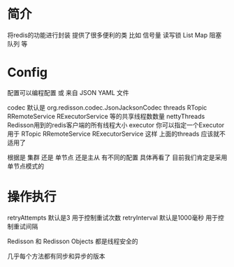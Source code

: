 # 简介 #
将redis的功能进行封装 提供了很多便利的类
比如 信号量 读写锁 List Map 阻塞队列 等

# Config #
配置可以编程配置 或 来自 JSON YAML 文件

codec 默认是 org.redisson.codec.JsonJacksonCodec
threads RTopic RRemoteService RExecutorService 等的共享线程数数量
nettyThreads Redisson用到的redis客户端的所有线程大小
executor 你可以指定一个Executor 用于 RTopic RRemoteService RExecutorService 这样 上面的threads 应该就不适用了

根据是 集群 还是 单节点 还是主从 有不同的配置 具体再看了
目前我们肯定是采用单节点模式的

# 操作执行 #
retryAttempts 默认是3 用于控制重试次数
retryInterval 默认是1000毫秒 用于控制重试间隔

Redisson 和 Redisson Objects 都是线程安全的

几乎每个方法都有同步和异步的版本
